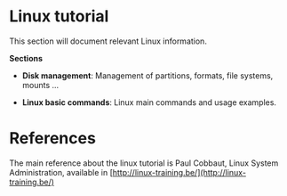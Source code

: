 # Linux tutorial

This section will document relevant Linux information.

**Sections**

 - **Disk management**: Management of partitions, formats, file systems, mounts ...

 - **Linux basic commands**: Linux main commands and usage examples.

# References

 The main reference about the linux tutorial is Paul Cobbaut, Linux System Administration, available in [http://linux-training.be/](http://linux-training.be/)
